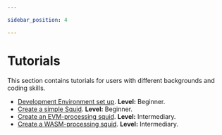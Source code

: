 ```yaml
---

sidebar_position: 4

---
```



# Tutorials

This section contains tutorials for users with different backgrounds and coding skills.

* [Development Environment set up](/tutorials/development-environment-set-up). **Level:** Beginner.
* [Create a simple Squid](/tutorials/create-a-simple-squid).  **Level:** Beginner.
* [Create an EVM-processing squid](/tutorials/create-an-evm-processing-squid).  **Level:** Intermediary.
* [Create a WASM-processing squid](/tutorials/create-a-wasm-processing-squid).  **Level:** Intermediary.